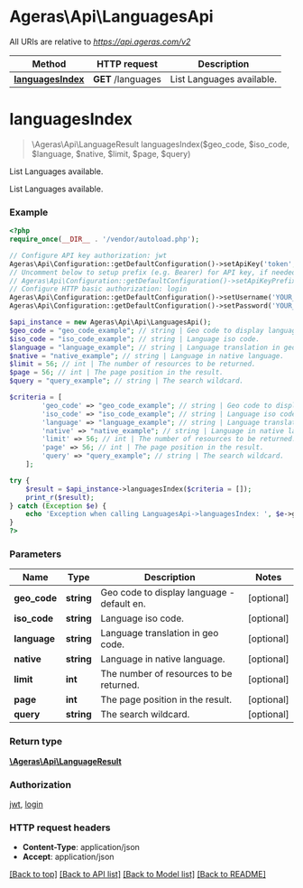 # Ageras\Api\LanguagesApi

All URIs are relative to *https://api.ageras.com/v2*

Method | HTTP request | Description
------------- | ------------- | -------------
[**languagesIndex**](LanguagesApi.md#languagesIndex) | **GET** /languages | List Languages available.


# **languagesIndex**
> \Ageras\Api\LanguageResult languagesIndex($geo_code, $iso_code, $language, $native, $limit, $page, $query)

List Languages available.

List Languages available.

### Example
```php
<?php
require_once(__DIR__ . '/vendor/autoload.php');

// Configure API key authorization: jwt
Ageras\Api\Configuration::getDefaultConfiguration()->setApiKey('token', 'YOUR_API_KEY');
// Uncomment below to setup prefix (e.g. Bearer) for API key, if needed
// Ageras\Api\Configuration::getDefaultConfiguration()->setApiKeyPrefix('token', 'Bearer');
// Configure HTTP basic authorization: login
Ageras\Api\Configuration::getDefaultConfiguration()->setUsername('YOUR_USERNAME');
Ageras\Api\Configuration::getDefaultConfiguration()->setPassword('YOUR_PASSWORD');

$api_instance = new Ageras\Api\Api\LanguagesApi();
$geo_code = "geo_code_example"; // string | Geo code to display language - default en.
$iso_code = "iso_code_example"; // string | Language iso code.
$language = "language_example"; // string | Language translation in geo code.
$native = "native_example"; // string | Language in native language.
$limit = 56; // int | The number of resources to be returned.
$page = 56; // int | The page position in the result.
$query = "query_example"; // string | The search wildcard.

$criteria = [
        'geo_code' => "geo_code_example"; // string | Geo code to display language - default en.
        'iso_code' => "iso_code_example"; // string | Language iso code.
        'language' => "language_example"; // string | Language translation in geo code.
        'native' => "native_example"; // string | Language in native language.
        'limit' => 56; // int | The number of resources to be returned.
        'page' => 56; // int | The page position in the result.
        'query' => "query_example"; // string | The search wildcard.
    ];

try {
    $result = $api_instance->languagesIndex($criteria = []);
    print_r($result);
} catch (Exception $e) {
    echo 'Exception when calling LanguagesApi->languagesIndex: ', $e->getMessage(), PHP_EOL;
}
?>
```

### Parameters

Name | Type | Description  | Notes
------------- | ------------- | ------------- | -------------
 **geo_code** | **string**| Geo code to display language - default en. | [optional]
 **iso_code** | **string**| Language iso code. | [optional]
 **language** | **string**| Language translation in geo code. | [optional]
 **native** | **string**| Language in native language. | [optional]
 **limit** | **int**| The number of resources to be returned. | [optional]
 **page** | **int**| The page position in the result. | [optional]
 **query** | **string**| The search wildcard. | [optional]

### Return type

[**\Ageras\Api\LanguageResult**](../Model/LanguageResult.md)

### Authorization

[jwt](../../README.md#jwt), [login](../../README.md#login)

### HTTP request headers

 - **Content-Type**: application/json
 - **Accept**: application/json

[[Back to top]](#) [[Back to API list]](../../README.md#documentation-for-api-endpoints) [[Back to Model list]](../../README.md#documentation-for-models) [[Back to README]](../../README.md)

